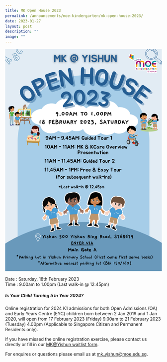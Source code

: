 ```yaml
---
title: MK Open House 2023
permalink: /announcements/moe-kindergarten/mk-open-house-2023/
date: 2023-01-27
layout: post
description: ""
image: ""
---
```

![](/images/Announcements/Mk/Open_House_2023.png)

Date : Saturday, 18th February 2023
<br>Time : 9.00am to 1.00pm (Last walk-in @ 12.45pm)

##### **Is Your Child Turning 5 In Year 2024?**
Online registration for 2024 K1 admissions for both Open Admissions (OA) and Early Years Centre (EYC) children born between 2 Jan 2019 and 1 Jan 2020, will open from 17 February 2023 (Friday) 9.00am to 21 February 2023 (Tuesday) 4.00pm (Applicable to Singapore Citizen and Permanent Residents only).

If you have missed the online registration exercise, please contact us directly or fill in our [MK@Yishun waitlist form](https://form.gov.sg/61c3c7951c62de001219aa38).

For enquires or questions please email us at [mk_yishun@moe.edu.sg](mailto:mk_yishun@moe.edu.sg).
